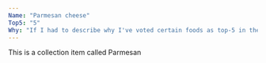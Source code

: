```yaml
---
Name: "Parmesan cheese"
Top5: "5"
Why: "If I had to describe why I've voted certain foods as top-5 in the fight to lower your blood sugar I could simply overlay one of the low-GI guides and we'd be done. What makes these foods my faves is that they are not only low-GI, they are all delicious and very satisfying, helping a fairly strict dish of raw vegetables take on a whole new feel. I use Parmesan grated or diced, in hot soups and dishes and always in salads. Like walnuts, you need to be a little careful with your fats. You want to eat them for all their benefits (they make you feel satisfied and provide essential nutrients) but you need to keep an eye on how much you eat as they pack a lot of calories."
---
```


This is a collection item called Parmesan

<p style="clear: both;">&nbsp;</p>

